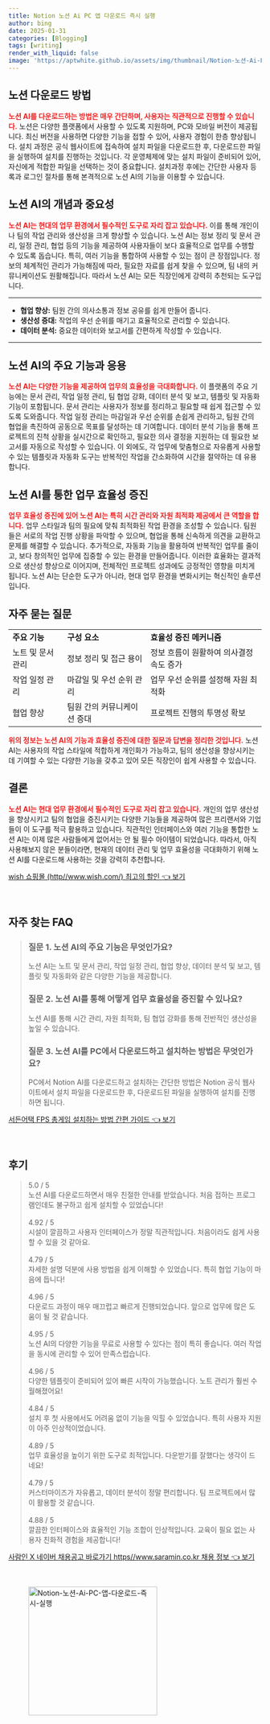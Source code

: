 ```yaml
---
title: Notion 노션 Ai PC 앱 다운로드 즉시 실행
author: bing
date: 2025-01-31
categories: [Blogging]
tags: [writing]
render_with_liquid: false
image: 'https://aptwhite.github.io/assets/img/thumbnail/Notion-노션-Ai-PC-앱-다운로드-즉시-실행.webp'
---
```



<h2 id='노션다운로드방법'>노션 다운로드 방법</h2>

<p><b><span style="color: #ee2323;">노션 AI를 다운로드하는 방법은 매우 간단하며, 사용자는 직관적으로 진행할 수 있습니다.</span></b> 노션은 다양한 플랫폼에서 사용할 수 있도록 지원하며, PC와 모바일 버전이 제공됩니다. 최신 버전을 사용하면 다양한 기능을 접할 수 있어, 사용자 경험이 한층 향상됩니다. 설치 과정은 공식 웹사이트에 접속하여 설치 파일을 다운로드한 후, 다운로드한 파일을 실행하여 설치를 진행하는 것입니다. 각 운영체제에 맞는 설치 파일이 준비되어 있어, 자신에게 적합한 파일을 선택하는 것이 중요합니다. 설치과정 후에는 간단한 사용자 등록과 로그인 절차를 통해 본격적으로 노션 AI의 기능을 이용할 수 있습니다.</p>

<h2 id='노션AI의중요성'>노션 AI의 개념과 중요성</h2>

<p><b><span style="color: #ee2323;">노션 AI는 현대의 업무 환경에서 필수적인 도구로 자리 잡고 있습니다.</span></b> 이를 통해 개인이나 팀의 작업 관리와 생산성을 크게 향상할 수 있습니다. 노션 AI는 정보 정리 및 문서 관리, 일정 관리, 협업 등의 기능을 제공하여 사용자들이 보다 효율적으로 업무를 수행할 수 있도록 돕습니다. 특히, 여러 기능을 통합하여 사용할 수 있는 점이 큰 장점입니다. 정보의 체계적인 관리가 가능해짐에 따라, 필요한 자료를 쉽게 찾을 수 있으며, 팀 내의 커뮤니케이션도 원활해집니다. 따라서 노션 AI는 모든 직장인에게 강력히 추천되는 도구입니다.</p>

<hr />

<ul>
    <li><b>협업 향상:</b> 팀원 간의 의사소통과 정보 공유를 쉽게 만들어 줍니다.</li>
    <li><b>생산성 증대:</b> 작업의 우선 순위를 매기고 효율적으로 관리할 수 있습니다.</li>
    <li><b>데이터 분석:</b> 중요한 데이터와 보고서를 간편하게 작성할 수 있습니다.</li>
</ul>

<hr />

<h2 id='주요기능'>노션 AI의 주요 기능과 응용</h2>

<p><b><span style="color: #ee2323;">노션 AI는 다양한 기능을 제공하여 업무의 효율성을 극대화합니다.</span></b> 이 플랫폼의 주요 기능에는 문서 관리, 작업 일정 관리, 팀 협업 강화, 데이터 분석 및 보고, 템플릿 및 자동화 기능이 포함됩니다. 문서 관리는 사용자가 정보를 정리하고 필요할 때 쉽게 접근할 수 있도록 도와줍니다. 작업 일정 관리는 마감일과 우선 순위를 손쉽게 관리하고, 팀원 간의 협업을 촉진하여 공동으로 목표를 달성하는 데 기여합니다. 데이터 분석 기능을 통해 프로젝트의 진척 상황을 실시간으로 확인하고, 필요한 의사 결정을 지원하는 데 필요한 보고서를 자동으로 작성할 수 있습니다. 이 외에도, 각 업무에 맞춤형으로 자유롭게 사용할 수 있는 템플릿과 자동화 도구는 반복적인 작업을 간소화하여 시간을 절약하는 데 유용합니다.</p>

<h2 id='업무효율성'>노션 AI를 통한 업무 효율성 증진</h2>

<p><b><span style="color: #ee2323;">업무 효율성 증진에 있어 노션 AI는 특히 시간 관리와 자원 최적화 제공에서 큰 역할을 합니다.</span></b> 업무 스타일과 팀의 필요에 맞춰 최적화된 작업 환경을 조성할 수 있습니다. 팀원들은 서로의 작업 진행 상황을 파악할 수 있으며, 협업을 통해 신속하게 의견을 교환하고 문제를 해결할 수 있습니다. 추가적으로, 자동화 기능을 활용하여 반복적인 업무를 줄이고, 보다 창의적인 업무에 집중할 수 있는 환경을 만들어줍니다. 이러한 효율화는 결과적으로 생산성 향상으로 이어지며, 전체적인 프로젝트 성과에도 긍정적인 영향을 미치게 됩니다. 노션 AI는 단순한 도구가 아니라, 현대 업무 환경을 변화시키는 혁신적인 솔루션입니다.</p>

<h2 id='자주묻는질문'>자주 묻는 질문</h2>

<table>
    <tr>
        <td><b>주요 기능</b></td>
        <td><b>구성 요소</b></td>
        <td><b>효율성 증진 메커니즘</b></td>
    </tr>
    <tr>
        <td>노트 및 문서 관리</td>
        <td>정보 정리 및 접근 용이</td>
        <td>정보 흐름이 원활하여 의사결정 속도 증가</td>
    </tr>
    <tr>
        <td>작업 일정 관리</td>
        <td>마감일 및 우선 순위 관리</td>
        <td>업무 우선 순위를 설정해 자원 최적화</td>
    </tr>
    <tr>
        <td>협업 향상</td>
        <td>팀원 간의 커뮤니케이션 증대</td>
        <td>프로젝트 진행의 투명성 확보</td>
    </tr>
</table>

<p><b><span style="color: #ee2323;">위의 정보는 노션 AI의 기능과 효율성 증진에 대한 질문과 답변을 정리한 것입니다.</span></b> 노션 AI는 사용자의 작업 스타일에 적합하게 개인화가 가능하고, 팀의 생산성을 향상시키는 데 기여할 수 있는 다양한 기능을 갖추고 있어 모든 직장인이 쉽게 사용할 수 있습니다.</p>

<h2 id='결론'>결론</h2>

<p><b><span style="color: #ee2323;">노션 AI는 현대 업무 환경에서 필수적인 도구로 자리 잡고 있습니다.</span></b> 개인의 업무 생산성을 향상시키고 팀의 협업을 증진시키는 다양한 기능들을 제공하여 많은 프리랜서와 기업들이 이 도구를 적극 활용하고 있습니다. 직관적인 인터페이스와 여러 기능을 통합한 노션 AI는 이제 많은 사람들에게 없어서는 안 될 필수 아이템이 되었습니다. 따라서, 아직 사용해보지 않은 분들이라면, 현재의 데이터 관리 및 업무 효율성을 극대화하기 위해 노션 AI를 다운로드해 사용하는 것을 강력히 추천합니다.</p>


<p><a class="click-button" title="wish 쇼핑몰 (http//www.wish.com/) 최고의 할인" href="https://aptwhite.github.io/posts/wish-%EC%87%BC%ED%95%91%EB%AA%B0-(httpwww.wish.com)-%EC%B5%9C%EA%B3%A0%EC%9D%98-%ED%95%A0%EC%9D%B8/" rel="dofollow">wish 쇼핑몰 (http//www.wish.com/) 최고의 할인 👈 보기</a></p><br>
<h2 id='자주_찾는_FAQ'>자주 찾는 FAQ</h2>
<div itemscope="" itemtype="https://schema.org/FAQPage"> 
<blockquote> 
<div itemscope="" itemprop="mainEntity" itemtype="https://schema.org/Question"> 
<h3 itemprop="name">질문 1. 노션 AI의 주요 기능은 무엇인가요?</h3> 
<div itemscope="" itemprop="acceptedAnswer" itemtype="https://schema.org/Answer"> 
<span itemprop="text"> 
<p>노션 AI는 노트 및 문서 관리, 작업 일정 관리, 협업 향상, 데이터 분석 및 보고, 템플릿 및 자동화와 같은 다양한 기능을 제공합니다.</p> 
</span> 
</div> 
</div> 

<div itemscope="" itemprop="mainEntity" itemtype="https://schema.org/Question"> 
<h3 itemprop="name">질문 2. 노션 AI를 통해 어떻게 업무 효율성을 증진할 수 있나요?</h3> 
<div itemscope="" itemprop="acceptedAnswer" itemtype="https://schema.org/Answer"> 
<span itemprop="text"> 
<p>노션 AI를 통해 시간 관리, 자원 최적화, 팀 협업 강화를 통해 전반적인 생산성을 높일 수 있습니다.</p> 
</span> 
</div> 
</div> 

<div itemscope="" itemprop="mainEntity" itemtype="https://schema.org/Question"> 
<h3 itemprop="name">질문 3. 노션 AI를 PC에서 다운로드하고 설치하는 방법은 무엇인가요?</h3> 
<div itemscope="" itemprop="acceptedAnswer" itemtype="https://schema.org/Answer"> 
<span itemprop="text"> 
<p>PC에서 Notion AI를 다운로드하고 설치하는 간단한 방법은 Notion 공식 웹사이트에서 설치 파일을 다운로드한 후, 다운로드된 파일을 실행하여 설치를 진행하면 됩니다.</p> 
</span> 
</div> 
</div> 
</blockquote> 
</div>
<p><a class="click-button" title="서든어택 FPS 총게임 설치하는 방법 간편 가이드" href="https://aptwhite.github.io/posts/%EC%84%9C%EB%93%A0%EC%96%B4%ED%83%9D-FPS-%EC%B4%9D%EA%B2%8C%EC%9E%84-%EC%84%A4%EC%B9%98%ED%95%98%EB%8A%94-%EB%B0%A9%EB%B2%95-%EA%B0%84%ED%8E%B8-%EA%B0%80%EC%9D%B4%EB%93%9C/" rel="dofollow">서든어택 FPS 총게임 설치하는 방법 간편 가이드 👈 보기</a></p><br>
<h2 id='후기'>후기</h2>
<div itemscope itemtype="https://schema.org/Product">
  <blockquote>
  <div itemprop="review" itemscope itemtype="https://schema.org/Review">
      <div itemprop="reviewRating" itemscope itemtype="https://schema.org/Rating"> <span itemprop="ratingValue">5.0</span> / <span itemprop="bestRating">5</span> </div>
      <span itemprop="reviewBody">노션 AI를 다운로드하면서 매우 친절한 안내를 받았습니다. 처음 접하는 프로그램인데도 불구하고 쉽게 설치할 수 있었습니다!</span>
  </div>
  <br>
  <div itemprop="review" itemscope itemtype="https://schema.org/Review">
      <div itemprop="reviewRating" itemscope itemtype="https://schema.org/Rating"> <span itemprop="ratingValue">4.92</span> / <span itemprop="bestRating">5</span> </div>
      <span itemprop="reviewBody">시설이 깔끔하고 사용자 인터페이스가 정말 직관적입니다. 처음이라도 쉽게 사용할 수 있을 것 같아요.</span>
  </div>
  <br>
  <div itemprop="review" itemscope itemtype="https://schema.org/Review">
      <div itemprop="reviewRating" itemscope itemtype="https://schema.org/Rating"> <span itemprop="ratingValue">4.79</span> / <span itemprop="bestRating">5</span> </div>
      <span itemprop="reviewBody">자세한 설명 덕분에 사용 방법을 쉽게 이해할 수 있었습니다. 특히 협업 기능이 마음에 듭니다!</span>
  </div>
  <br>
  <div itemprop="review" itemscope itemtype="https://schema.org/Review">
      <div itemprop="reviewRating" itemscope itemtype="https://schema.org/Rating"> <span itemprop="ratingValue">4.96</span> / <span itemprop="bestRating">5</span> </div>
      <span itemprop="reviewBody">다운로드 과정이 매우 매끄럽고 빠르게 진행되었습니다. 앞으로 업무에 많은 도움이 될 것 같습니다.</span>
  </div>
  <br>
  <div itemprop="review" itemscope itemtype="https://schema.org/Review">
      <div itemprop="reviewRating" itemscope itemtype="https://schema.org/Rating"> <span itemprop="ratingValue">4.95</span> / <span itemprop="bestRating">5</span> </div>
      <span itemprop="reviewBody">노션 AI의 다양한 기능을 무료로 사용할 수 있다는 점이 특히 좋습니다. 여러 작업을 동시에 관리할 수 있어 만족스럽습니다.</span>
  </div>
  <br>
  <div itemprop="review" itemscope itemtype="https://schema.org/Review">
      <div itemprop="reviewRating" itemscope itemtype="https://schema.org/Rating"> <span itemprop="ratingValue">4.96</span> / <span itemprop="bestRating">5</span> </div>
      <span itemprop="reviewBody">다양한 템플릿이 준비되어 있어 빠른 시작이 가능했습니다. 노트 관리가 훨씬 수월해졌어요!</span>
  </div>
  <br>
  <div itemprop="review" itemscope itemtype="https://schema.org/Review">
      <div itemprop="reviewRating" itemscope itemtype="https://schema.org/Rating"> <span itemprop="ratingValue">4.84</span> / <span itemprop="bestRating">5</span> </div>
      <span itemprop="reviewBody">설치 후 첫 사용에서도 어려움 없이 기능을 익힐 수 있었습니다. 특히 사용자 지원이 아주 인상적이었습니다.</span>
  </div>
  <br>
  <div itemprop="review" itemscope itemtype="https://schema.org/Review">
      <div itemprop="reviewRating" itemscope itemtype="https://schema.org/Rating"> <span itemprop="ratingValue">4.89</span> / <span itemprop="bestRating">5</span> </div>
      <span itemprop="reviewBody">업무 효율성을 높이기 위한 도구로 최적입니다. 다운받기를 잘했다는 생각이 드네요!</span>
  </div>
  <br>
  <div itemprop="review" itemscope itemtype="https://schema.org/Review">
      <div itemprop="reviewRating" itemscope itemtype="https://schema.org/Rating"> <span itemprop="ratingValue">4.79</span> / <span itemprop="bestRating">5</span> </div>
      <span itemprop="reviewBody">커스터마이즈가 자유롭고, 데이터 분석이 정말 편리합니다. 팀 프로젝트에서 많이 활용할 것 같습니다.</span>
  </div>
  <br>
  <div itemprop="review" itemscope itemtype="https://schema.org/Review">
      <div itemprop="reviewRating" itemscope itemtype="https://schema.org/Rating"> <span itemprop="ratingValue">4.88</span> / <span itemprop="bestRating">5</span> </div>
      <span itemprop="reviewBody">깔끔한 인터페이스와 효율적인 기능 조합이 인상적입니다. 교육이 필요 없는 사용자 친화적 경험을 제공합니다!</span>
  </div>
  </blockquote>
</div>
<p><a class="click-button" title="사람인 X 네이버 채용공고 바로가기 https//www.saramin.co.kr 채용 정보" href="https://aptwhite.github.io/posts/%EC%82%AC%EB%9E%8C%EC%9D%B8-X-%EB%84%A4%EC%9D%B4%EB%B2%84-%EC%B1%84%EC%9A%A9%EA%B3%B5%EA%B3%A0-%EB%B0%94%EB%A1%9C%EA%B0%80%EA%B8%B0-httpswww.saramin.co.kr-%EC%B1%84%EC%9A%A9-%EC%A0%95%EB%B3%B4/" rel="dofollow">사람인 X 네이버 채용공고 바로가기 https//www.saramin.co.kr 채용 정보 👈 보기</a></p><br>
<figure class="image"><img src="https://aptwhite.github.io/assets/img/thumbnail/Notion-노션-Ai-PC-앱-다운로드-즉시-실행.webp" alt="Notion-노션-Ai-PC-앱-다운로드-즉시-실행" width="256" height="256"></figure>
